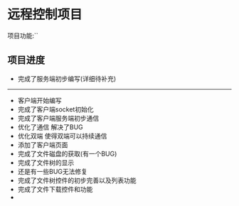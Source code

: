 # 远程控制项目

项目功能:``

## 项目进度

- 完成了服务端初步编写(详细待补充)

---

- 客户端开始编写
- 完成了客户端socket初始化
- 完成了客户端服务端初步通信
- 优化了通信 解决了BUG
- 优化双端 使得双端可以持续通信
- 添加了客户端页面
- 完成了文件磁盘的获取(有一个BUG)
- 完成了文件树的显示
- 还是有一些BUG无法修复
- 完成了文件树控件的初步完善以及列表功能
- 完成了文件下载控件和功能
- 